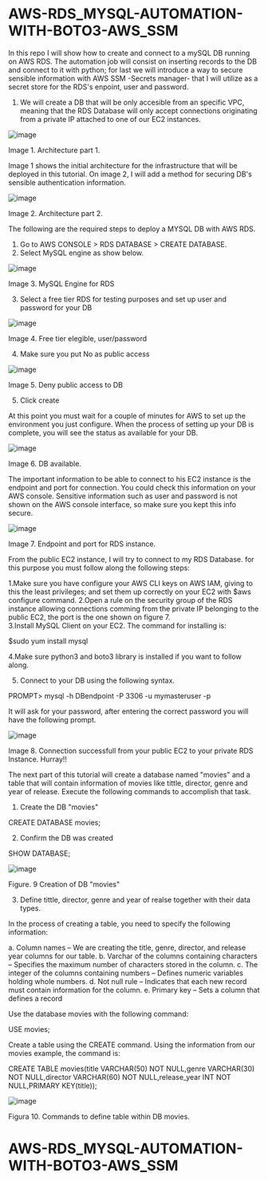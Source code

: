 # AWS-RDS_MYSQL-AUTOMATION-WITH-BOTO3-AWS_SSM

In this repo I will show how to create and connect to  a mySQL DB running on AWS RDS. The automation job will consist on inserting records to the DB and connect to it with python; for last we will introduce a way to secure sensible information with AWS SSM -Secrets manager- that I will utilize as a secret store for the RDS's enpoint, user and
password.

1. We will create a DB that will be only accesible from an specific VPC, meaning that the RDS Database will only accept connections originating from a private IP attached to one of our EC2 instances.

![image](https://user-images.githubusercontent.com/32818490/117994026-3aa8ff00-b30e-11eb-9b13-d1be8a9997e1.png)

Image 1. Architecture part 1.

Image 1 shows the initial architecture for the infrastructure that will be deployed in this tutorial. On image 2, I will add a method for securing DB's sensible authentication information.

![image](https://user-images.githubusercontent.com/32818490/117996661-544b4600-b310-11eb-8e05-45a1bdb5e47f.png)

Image 2. Architecture part 2.

The following are the required steps to deploy a MYSQL DB with AWS RDS.

1. Go to AWS CONSOLE > RDS DATABASE > CREATE DATABASE.
2. Select MySQL engine as show below.

![image](https://user-images.githubusercontent.com/32818490/117997490-0256f000-b311-11eb-8496-f4045311efae.png)

Image 3. MySQL Engine for RDS

3. Select a free tier RDS for testing purposes and set up user and password for your DB

![image](https://user-images.githubusercontent.com/32818490/117997772-46e28b80-b311-11eb-95ad-4f184eb2b208.png)

Image 4. Free tier elegible, user/password

4. Make sure you put No as public access

![image](https://user-images.githubusercontent.com/32818490/117997980-772a2a00-b311-11eb-877a-c8dd64a72633.png)

Image 5. Deny public access to DB

5. Click create

At this point you must wait for a couple of minutes for AWS to set up the environment you just configure. When the process of setting up your DB is complete, you will see the status as available for your DB.

![image](https://user-images.githubusercontent.com/32818490/117998520-fa4b8000-b311-11eb-9a6c-ebcdbfe54688.png)

Image 6. DB available.

The important information to be able to connect to his EC2 instance is the endpoint and port for connection. You could check this information on your AWS console. Sensitive information such as user and password is not shown on the AWS console interface, so make sure you kept this info secure.

![image](https://user-images.githubusercontent.com/32818490/117999010-6b8b3300-b312-11eb-8649-ae1a24c5090f.png)

Image 7. Endpoint and port for RDS instance.

From the public EC2 instance, I will try to connect to my RDS Database. for this purpose you must follow along the following steps:

1.Make sure you have configure your AWS CLI keys on AWS IAM, giving to this the least privileges; and set them up correctly on your EC2 with $aws configure command. 
2.Open a rule on the security group of the RDS instance allowing connections comming from the private IP belonging to the public EC2, the port is the one shown on figure 7.  
3.Install MySQL Client on your EC2. The command for installing is:

$sudo yum install mysql

4.Make sure python3 and boto3 library is installed if you want to follow along.

5. Connect to your DB using the following syntax.

PROMPT> mysql -h DBendpoint -P 3306 -u mymasteruser -p
  
It will ask for your password, after entering the correct password you will have the following prompt.
  
![image](https://user-images.githubusercontent.com/32818490/118001162-76df5e00-b314-11eb-8c4a-c0b5bce939c9.png)

Image 8. Connection successfull from your public EC2 to your private RDS Instance. Hurray!!

The next part of this tutorial will create a database named "movies" and a table that will contain information of movies like tittle, director, genre and year of release.
Execute the following commands to accomplish that task.

1. Create the DB "movies"

CREATE DATABASE movies;

2. Confirm the DB was created

SHOW DATABASE;

![image](https://user-images.githubusercontent.com/32818490/118004126-303f3300-b317-11eb-83d2-cc0676c39775.png)

Figure. 9 Creation of DB "movies"

3. Define tittle, director, genre and year of realse together with their data types.

In the process of creating a table, you need to specify the following information:

a. Column names – We are creating the title, genre, director, and release year columns for our table.
b. Varchar of the columns containing characters – Specifies the maximum number of characters stored in the column.
c. The integer of the columns containing numbers – Defines numeric variables holding whole numbers.
d. Not null rule – Indicates that each new record must contain information for the column.
e. Primary key – Sets a column that defines a record

Use the database movies with the following command:

USE movies;

Create a table using the CREATE command. Using the information from our movies example, the command is:

CREATE TABLE movies(title VARCHAR(50) NOT NULL,genre VARCHAR(30) NOT NULL,director VARCHAR(60) NOT NULL,release_year INT NOT NULL,PRIMARY KEY(title));


![image](https://user-images.githubusercontent.com/32818490/118004785-c5422c00-b317-11eb-898e-70f1aa5e5fe1.png)

Figura 10. Commands to define table within DB movies.

# AWS-RDS_MYSQL-AUTOMATION-WITH-BOTO3-AWS_SSM





